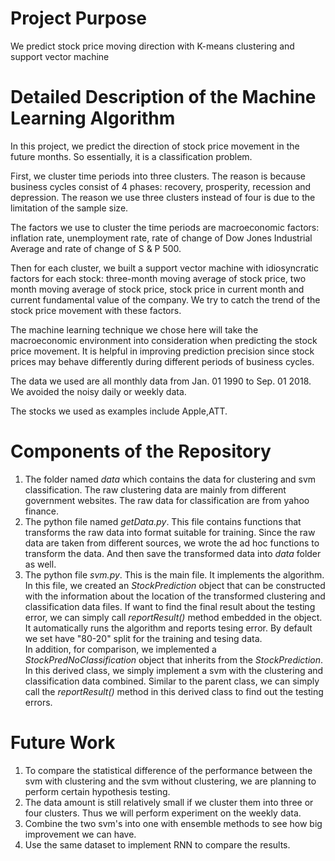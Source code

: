 # Project Purpose
We predict stock price moving direction with K-means clustering and support vector machine

# Detailed Description of the Machine Learning Algorithm
In this project, we predict the direction of stock price movement in the future months. So essentially, it is a classification problem.

First, we cluster time periods into three clusters. The reason is because business cycles consist of 4 phases: 
recovery, prosperity, recession and depression. The reason we use three clusters instead of four is due to the 
limitation of the sample size.

The factors we use to cluster the time periods are macroeconomic factors: inflation rate, unemployment rate,
rate of change of Dow Jones Industrial Average and rate of change of S & P 500. 

Then for each cluster, we built a support vector machine with idiosyncratic factors for each stock: three-month 
moving average of stock price, two month moving average of stock price, stock price in current month and current
fundamental value of the company. We try to catch the trend of the stock price movement with these factors.

The machine learning technique we chose here will take the macroeconomic environment into consideration when predicting the stock price movement. It is helpful in improving prediction precision since stock prices may behave differently during different periods of business cycles.

The data we used are all monthly data from Jan. 01 1990 to Sep. 01 2018. We avoided the noisy daily or weekly data.  

The stocks we used as examples include Apple,ATT.

# Components of the Repository
1. The folder named *data* which contains the data for clustering and svm classification. The raw clustering data are mainly from different government websites. The raw data for classification are from yahoo finance.
2. The python file named *getData.py*. This file contains functions that transforms the raw data into format suitable for training. Since the raw data are taken from different sources, we wrote the ad hoc functions to transform the data. And then save the transformed data into *data* folder as well.
3. The python file *svm.py*. This is the main file. It implements the algorithm. In this file, we created an *StockPrediction* object that can be constructed with the information about the location of the transformed clustering and classification data files. If want to find the final result about the testing error, we can simply call *reportResult()* method embedded in the object. It automatically runs the algorithm and reports tesing error. By default we set have "80-20" split for the training and tesing data.<br />
In addition, for comparison, we implemented a *StockPredNoClassification* object that inherits from the *StockPrediction*. In this derived class, we simply implement a svm with the clustering and classification data combined. Similar to the parent class, we can simply call the *reportResult()* method in this derived class to find out the testing errors.

# Future Work
1. To compare the statistical difference of the performance between the svm with clustering and the svm without clustering, we are planning to perform certain hypothesis testing. 
2. The data amount is still relatively small if we cluster them into three or four clusters. Thus we will perform experiment on the weekly data.
3. Combine the two svm's into one with ensemble methods to see how big improvement we can have.
4. Use the same dataset to implement RNN to compare the results.
